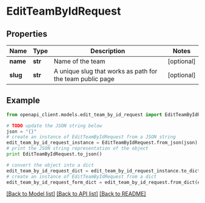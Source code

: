 # EditTeamByIdRequest


## Properties

Name | Type | Description | Notes
------------ | ------------- | ------------- | -------------
**name** | **str** | Name of the team | [optional] 
**slug** | **str** | A unique slug that works as path for the team public page | [optional] 

## Example

```python
from openapi_client.models.edit_team_by_id_request import EditTeamByIdRequest

# TODO update the JSON string below
json = "{}"
# create an instance of EditTeamByIdRequest from a JSON string
edit_team_by_id_request_instance = EditTeamByIdRequest.from_json(json)
# print the JSON string representation of the object
print EditTeamByIdRequest.to_json()

# convert the object into a dict
edit_team_by_id_request_dict = edit_team_by_id_request_instance.to_dict()
# create an instance of EditTeamByIdRequest from a dict
edit_team_by_id_request_form_dict = edit_team_by_id_request.from_dict(edit_team_by_id_request_dict)
```
[[Back to Model list]](../README.md#documentation-for-models) [[Back to API list]](../README.md#documentation-for-api-endpoints) [[Back to README]](../README.md)


